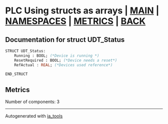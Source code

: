 # PLC Using structs as arrays | [MAIN] | [NAMESPACES] | [METRICS] | [BACK]  

## Documentation for struct UDT_Status  

```pascal
STRUCT UDT_Status:
    Running : BOOL; (*Device is running *)
    ResetRequired : BOOL; (*Device needs a reset*)
    RefActual : REAL; (*Devices used reference*)
  
END_STRUCT
```

## Metrics  

Number of components: 3  

---
Autogenerated with [ia_tools](https://github.com/tkucic/ia_tools)  

[MAIN]: ../../../../index_st.md
[NAMESPACES]: ../../nsList_st.md
[METRICS]: ../../../metrics_st.md
[BACK]: ../nsMain_st.md
